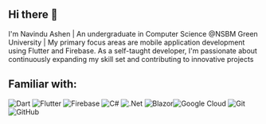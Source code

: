 <h2 align="left">Hi there 👋</h2>
<p align="left">I'm Navindu Ashen | An undergraduate in Computer Science @NSBM Green University | My primary focus areas are mobile application development using Flutter and Firebase. As a self-taught developer, I'm passionate about continuously expanding my skill set and contributing to innovative projects</p>


## Familiar with:
![Dart](https://img.shields.io/badge/dart-%230175C2.svg?style=flat&logo=dart&logoColor=white)  ![Flutter](https://img.shields.io/badge/Flutter-%2302569B.svg?style=flat&logo=Flutter&logoColor=white) ![Firebase](https://img.shields.io/badge/firebase-a08021?style=flat&logo=firebase&logoColor=ffcd34) ![C#](https://img.shields.io/badge/c%23-%23239120.svg?style=flat&logo=csharp&logoColor=white) ![.Net](https://img.shields.io/badge/.NET-5C2D91?style=flat&logo=.net&logoColor=white) ![Blazor](https://img.shields.io/badge/blazor-%235C2D91.svg?style=flat&logo=blazor&logoColor=white)![Google Cloud](https://img.shields.io/badge/GoogleCloud-%234285F4.svg?style=flat&logo=google-cloud&logoColor=white) ![Git](https://img.shields.io/badge/git-%23F05033.svg?style=flat&logo=git&logoColor=white) ![GitHub](https://img.shields.io/badge/github-%23121011.svg?style=flat&logo=github&logoColor=white)

